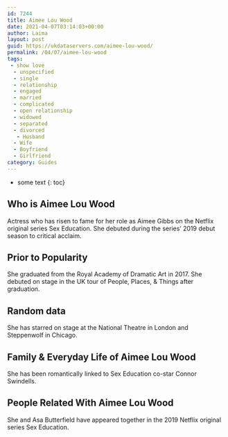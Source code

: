 ```yaml
---
id: 7244
title: Aimee Lou Wood
date: 2021-04-07T03:14:03+00:00
author: Laima
layout: post
guid: https://ukdataservers.com/aimee-lou-wood/
permalink: /04/07/aimee-lou-wood
tags:
 - show love
  - unspecified
  - single
  - relationship
  - engaged
  - married
  - complicated
  - open relationship
  - widowed
  - separated
  - divorced
   - Husband
  - Wife
  - Boyfriend
  - Girlfriend
category: Guides
---
```


* some text
{: toc}


## Who is Aimee Lou Wood
                  
                  
                  
Actress who has risen to fame for her role as Aimee Gibbs on the Netflix original series Sex Education. She debuted during the series&#8217; 2019 debut season to critical acclaim. 
                  
              
            
              
            
                
                
                
## Prior to Popularity
                  
                  
                  
She graduated from the Royal Academy of Dramatic Art in 2017. She debuted on stage in the UK tour of People, Places, & Things after graduation. 
                  
              
            
              
            
                
                
                
## Random data
                  
                  
                  
She has starred on stage at the National Theatre in London and Steppenwolf in Chicago. 
                  
              
            
              
            
                
                
                
## Family & Everyday Life of Aimee Lou Wood
                  
                  
                  
She has been romantically linked to Sex Education co-star Connor Swindells. 
                  
              
            
              
            
                
                
                
## People Related With Aimee Lou Wood
                  
                  
                  
She and Asa Butterfield have appeared together in the 2019 Netflix original series Sex Education. 
                  
              
            
              
            
                
              
            
              
              
            
            
              
            
          
          
          